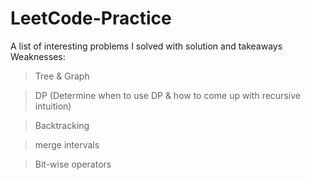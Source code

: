 # LeetCode-Practice
A list of interesting problems I solved with solution and takeaways
Weaknesses: 
> Tree & Graph

> DP (Determine when to use DP & how to come up with recursive intuition) 

> Backtracking 

> merge intervals

> Bit-wise operators 

